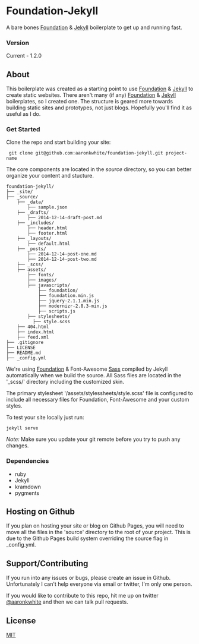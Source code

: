 
# Foundation-Jekyll
A bare bones [Foundation][1] & [Jekyll][2] boilerplate to get up and running fast.

### Version
Current - 1.2.0

## About
This boilerplate was created as a starting point to use [Foundation][1] & [Jekyll][2] to create static websites. There aren't many (if any) [Foundation][1] & [Jekyll][2] boilerplates, so I created one. The structure is geared more towards building static sites and prototypes, not just blogs. Hopefully you'll find it as useful as I do.


### Get Started
Clone the repo and start building your site:

```
 git clone git@github.com:aaronkwhite/foundation-jekyll.git project-name
```

The core components are located in the *source* directory, so you can better organize your content and stucture.

```
foundation-jekyll/
├── _site/
├── _source/
    ├── _data/
        ├── sample.json
    ├── _drafts/
        ├── 2014-12-14-draft-post.md
    ├── _includes/
        ├── header.html
        ├── footer.html
    ├── _layouts/
        ├── default.html
    ├── _posts/
        ├── 2014-12-14-post-one.md
        ├── 2014-12-14-post-two.md
    ├── _scss/
    ├── assets/
        ├── fonts/
        ├── images/
        ├── javascripts/
            ├── foundation/
            ├── foundation.min.js
            ├── jquery-2.1.1.min.js
            ├── modernizr-2.8.3-min.js
            ├── scripts.js
        ├── stylesheets/
          ├── style.scss
    ├── 404.html
    ├── index.html
    ├── feed.xml
├── .gitignore
├── LICENSE
├── README.md
├── _config.yml
```

We're using [Foundation][1] & Font-Awesome [Sass][3] compiled by Jekyll automatically when we build the source. All Sass files are located in the '_scss/' directory including the customized skin.

The primary stylesheet '/assets/stylessheets/style.scss' file is configured to include all necessary files for Foundation, Font-Awesome and your custom styles.

To test your site locally just run:

```
jekyll serve
```

*Note:* Make sure you update your git remote before you try to push any changes.

### Dependencies
 - ruby
 - Jekyll
 - kramdown
 - pygments


## Hosting on Github
If you plan on hosting your site or blog on Github Pages, you will need to move all the files in the 'source' directory to the root of your project. This is due to the Github Pages build system overriding the source flag in _config.yml.

## Support/Contributing
If you run into any issues or bugs, please create an issue in Github. Unfortunately I can't help everyone via email or twitter, I'm only one person.

If you would like to contribute to this repo, hit me up on twitter [@aaronkwhite](http://twitter.com/aaronkwhite) and then we can talk pull requests.


## License

[MIT](http://opensource.org/licenses/MIT)




[1]: http://foundation.zurb.com
[2]: http://jekyllrb.com
[3]: http://sass-lang.com
[4]: http://compass-style.org
[5]: https://incident57.com/codekit
